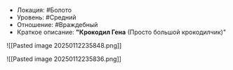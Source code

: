 - Локация: #Болото
- Уровень: #Средний
- Отношение: #Враждебный
- Краткое описание: **"Крокодил Гена** (Просто большой крокодилчик)"

![[Pasted image 20250112235848.png]]

![[Pasted image 20250112235836.png]]

